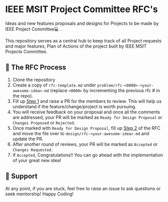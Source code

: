 # IEEE MSIT Project Committee RFC's

Ideas and new features proposals and designs for Projects to be made by IEEE Project Committee💻 .

This repository serves as a central hub to keep track of all Project requests and major features, Plan of Actions of the project built by IEEE MSIT Projects Committee. 

## 🚀 The RFC Process

1. Clone the repository 
2. Create a copy of `rfc-template.md` under `problem/rfc-<0000>-<your-awesome-idea>.md` (replace `<0000>` by incrementing the previous rfc # in the repo). 
3. Fill up [Step 1](rfc-template.md#problem-statement) and raise a PR for the members to review. This will help us understand if the feature/change/project is worth pursuing. 
4. You will receive feedback on your proposal and once all the comments are addressed, your PR will be marked as `Ready for Design Proposal` or `Changes Proposed` or `Rejected`. 
5. Once marked with `Ready for Design Proposal`, fill up [Step 2](rfc-template.md#design-proposal) of the RFC and move the file over to `design/rfc-<your-awesome-idea>.md` and update the PR. 
6. After another round of reviews, your PR will be marked as `Accepted` or `Changes Requested`.
7. If `Accepted`, Congratulations!! You can go ahead with the implementation of your great new idea! 

## 🤘 Support 
At any point, if you are stuck, feel free to raise an issue to ask questions or seek mentorship! Happy Coding! 
